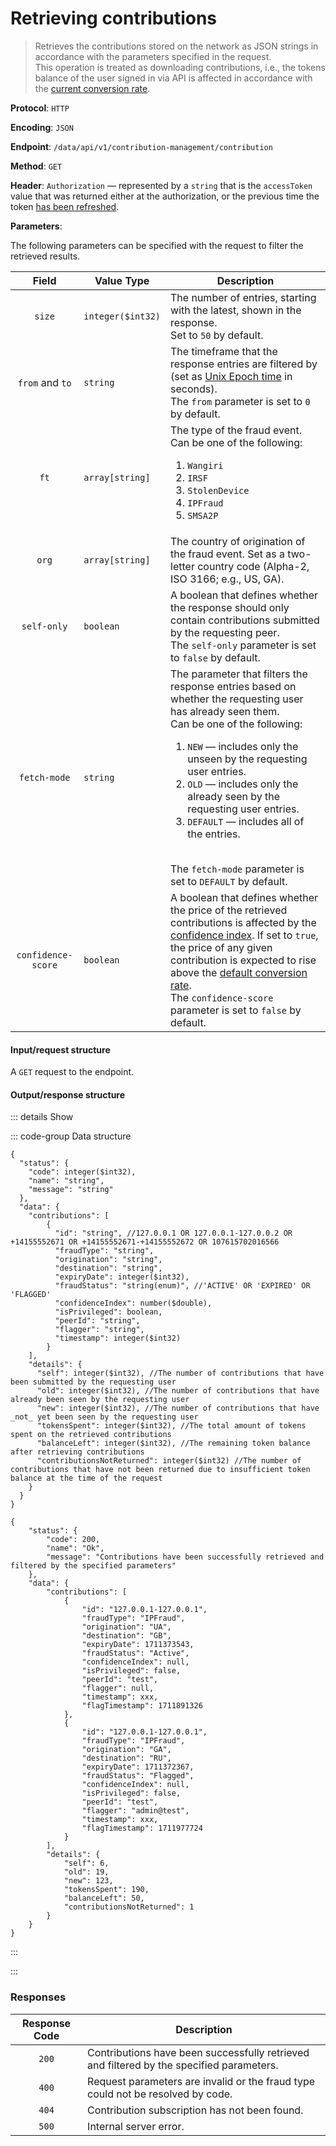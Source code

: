 # Retrieving contributions

> Retrieves the contributions stored on the network as JSON strings in accordance with the parameters specified in the request.\
> This operation is treated as downloading contributions, i.e., the tokens balance of the user signed in via API is affected in accordance with the [current conversion rate](../../overview/tokenomics.md#current-conversion-rate).

**Protocol**: `HTTP`

**Encoding**: `JSON`

**Endpoint**: `/data/api/v1/contribution-management/contribution`

**Method**: `GET`

**Header**: `Authorization` — represented by a `string` that is the `accessToken` value that was returned either at the authorization, or the previous time the token [has been refreshed](refreshing-authentication-tokens.md).

**Parameters**:

The following parameters can be specified with the request to filter the retrieved results.

| Field              | Value Type        | Description                                                                                                                                                                                                                                                                                                                                                                                                                      |
| :----------------: | ----------------- | -------------------------------------------------------------------------------------------------------------------------------------------------------------------------------------------------------------------------------------------------------------------------------------------------------------------------------------------------------------------------------------------------------------------------------- |
| `size`             | `integer($int32)` | The number of entries, starting with the latest, shown in the response. <br> Set to `50` by default.                                                                                                                                                                                                                                                                                                                             |
| `from` and `to`    | `string`          | The timeframe that the response entries are filtered by (set as [Unix Epoch time](https://www.epochconverter.com/clock) in seconds). <br> The `from` parameter is set to `0` by default.                                                                                                                                                                                                                                         |
| `ft`               | `array[string]`   | The type of the fraud event. <br> Can be one of the following: <ol><li>`Wangiri`</li><li>`IRSF`</li><li>`StolenDevice`</li><li>`IPFraud`</li><li>`SMSA2P`</li></ol>                                                                                                                                                                                                                                                              |
| `org`              | `array[string]`   | The country of origination of the fraud event. Set as a two-letter country code (Alpha-2, ISO 3166; e.g., US, GA).                                                                                                                                                                                                                                                                                                               |
| `self-only`        | `boolean`         | A boolean that defines whether the response should only contain contributions submitted by the requesting peer. <br> The `self-only` parameter is set to `false` by default.                                                                                                                                                                                                                                                     |
| `fetch-mode`       | `string`          | The parameter that filters the response entries based on whether the requesting user has already seen them. <br> Can be one of the following: <ol><li>`NEW` — includes only the unseen by the requesting user entries.</li><li>`OLD` — includes only the already seen by the requesting user entries.</li><li>`DEFAULT` — includes all of the entries.</li></ol> <br> The `fetch-mode` parameter is set to `DEFAULT` by default. |
| `confidence-score` | `boolean`         | A boolean that defines whether the price of the retrieved contributions is affected by the [confidence index](../../overview/tokenomics.md#confidence-index). If set to `true`, the price of any given contribution is expected to rise above the [default conversion rate](../../overview/tokenomics.md#current-conversion-rate). <br> The `confidence-score` parameter is set to `false` by default.                   |

#### Input/request structure

A `GET` request to the endpoint.

#### Output/response structure

::: details Show

::: code-group Data structure

```json5 [Structure]
{
  "status": {
    "code": integer($int32),
    "name": "string",
    "message": "string"
  },
  "data": {
    "contributions": [
        {
          "id": "string", //127.0.0.1 OR 127.0.0.1-127.0.0.2 OR +14155552671 OR +14155552671-+14155552672 OR 107615702016566
          "fraudType": "string",
          "origination": "string",
          "destination": "string",
          "expiryDate": integer($int32),
          "fraudStatus": "string(enum)", //'ACTIVE' OR 'EXPIRED' OR 'FLAGGED'
          "confidenceIndex": number($double),
          "isPrivileged": boolean,
          "peerId": "string",
          "flagger": "string",
          "timestamp": integer($int32)
        }
    ],
    "details": {
      "self": integer($int32), //The number of contributions that have been submitted by the requesting user
      "old": integer($int32), //The number of contributions that have already been seen by the requesting user
      "new": integer($int32), //The number of contributions that have _not_ yet been seen by the requesting user
      "tokensSpent": integer($int32), //The total amount of tokens spent on the retrieved contributions
      "balanceLeft": integer($int32), //The remaining token balance after retrieving contributions
      "contributionsNotReturned": integer($int32) //The number of contributions that have not been returned due to insufficient token balance at the time of the request
    }
  }
}
```

```json5 [Example]
{
    "status": {
        "code": 200,
        "name": "Ok",
        "message": "Contributions have been successfully retrieved and filtered by the specified parameters"
    },
    "data": {
        "contributions": [
            {
                "id": "127.0.0.1-127.0.0.1",
                "fraudType": "IPFraud",
                "origination": "UA",
                "destination": "GB",
                "expiryDate": 1711373543,
                "fraudStatus": "Active",
                "confidenceIndex": null,
                "isPrivileged": false,
                "peerId": "test",
                "flagger": null,
                "timestamp": xxx,
                "flagTimestamp": 1711891326
            },
            {
                "id": "127.0.0.1-127.0.0.1",
                "fraudType": "IPFraud",
                "origination": "GA",
                "destination": "RU",
                "expiryDate": 1711372367,
                "fraudStatus": "Flagged",
                "confidenceIndex": null,
                "isPrivileged": false,
                "peerId": "test",
                "flagger": "admin@test",
                "timestamp": xxx,
                "flagTimestamp": 1711977724
            }
        ],
        "details": {
            "self": 6,
            "old": 19,
            "new": 123,
            "tokensSpent": 190,
            "balanceLeft": 50,
            "contributionsNotReturned": 1
        }
    }
}
```

:::

:::

### Responses

| Response Code | Description                                                                              |
| :-----------: | ---------------------------------------------------------------------------------------- |
| `200`         | Contributions have been successfully retrieved and filtered by the specified parameters. |
| `400`         | Request parameters are invalid or the fraud type could not be resolved by code.          |
| `404`         | Contribution subscription has not been found.                                            |
| `500`         | Internal server error.                                                                   |
